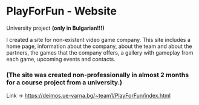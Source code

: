 # PlayForFun - Website
University project **(only in Bulgarian!!!)**

I created a site for non-existent video game company. This site includes a home page, information about the company, about the team and about the partners, the games that the company offers, a gallery with gameplay from each game, upcoming events and contacts. 
### (The site was created non-professionally in almost 2 months for a course project from a university.)

Link -> https://deimos.ue-varna.bg/~team1/PlayForFun/index.html
